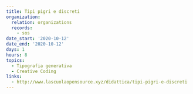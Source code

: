 ```yaml
---
title: Tipi pigri e discreti
organization:
  relation: organizations
  records:
    - sos
date_start: '2020-10-12'
date_end: '2020-10-12'
days: 1
hours: 8
topics:
  - Tipografia generativa
  - Creative Coding
links:
  - http://www.lascuolaopensource.xyz/didattica/tipi-pigri-e-discreti
---
```

